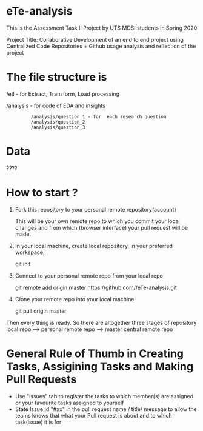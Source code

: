 # eTe-analysis

This is the Assessment Task II Project by UTS MDSI students in Spring 2020

Project Title: Collaborative Development of an end to end project using Centralized Code Repositories + Github usage analysis and reflection of the project

# The file structure is 

/etl - for Extract, Transform, Load processing

/analysis - for code of EDA and insights

             /analysis/question_1 - for  each research question
             /analysis/question_2
             /analysis/question_3
             
             
 # Data 
 ????
 
 # How to start ?
 1.  Fork this repository to your personal remote repository(account)
 
     This will be your own remote repo to which you commit your local changes and 
     from which (browser interface) your pull request will be made.
 
 2. In your local machine, create local repository, 
    in your preferred workspace,
    
      git init
      
 3. Connect to your personal remote repo from your local repo
 
      git remote add origin master https://github.com/<yourname>/eTe-analysis.git
 
 4. Clone your remote repo into your local machine
 
      git pull origin master 
      
  Then every thing is ready.
  So there are altogether three stages of repository
  local repo --> personal remote repo --> master central remote repo
 
 
 # General Rule of Thumb in Creating Tasks, Assigining Tasks and Making Pull Requests
 
- Use "issues" tab to register the tasks to which member(s) are assigned or your favourite tasks assigned to yourself
- State Issue Id  "#xx" in the pull request name / title/ message to allow the teams knows that what your Pull request is about and to which task(issue) it is for
